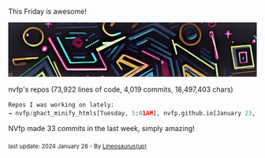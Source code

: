 This Friday is awesome!

![banner](./assets/banner.jpg)

nvfp's repos (73,922 lines of code, 4,019 commits, 18,497,403 chars)

```python
Repos I was working on lately:
→ nvfp/ghact_minify_htmls[Tuesday, 5:01AM], nvfp.github.io[January 23, 4:51AM], ghact_auto_permalink[Jan 22, 10:33AM utc+0000]
```

NVfp made 33 commits in the last week, simply amazing!

 <sub align="right">last update: 2024 January 26 - By [Lineosaurus(up)](https://github.com/Lineosaurus/Lineosaurus)</sub>